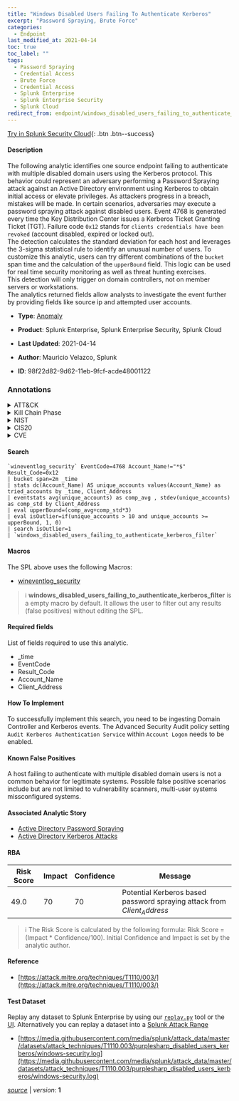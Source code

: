 ```yaml
---
title: "Windows Disabled Users Failing To Authenticate Kerberos"
excerpt: "Password Spraying, Brute Force"
categories:
  - Endpoint
last_modified_at: 2021-04-14
toc: true
toc_label: ""
tags:
  - Password Spraying
  - Credential Access
  - Brute Force
  - Credential Access
  - Splunk Enterprise
  - Splunk Enterprise Security
  - Splunk Cloud
redirect_from: endpoint/windows_disabled_users_failing_to_authenticate_kerberos
---
```




[Try in Splunk Security Cloud](https://www.splunk.com/en_us/cyber-security.html){: .btn .btn--success}

#### Description

The following analytic identifies one source endpoint failing to authenticate with multiple disabled domain users using the Kerberos protocol. This behavior could represent an adversary performing a Password Spraying attack against an Active Directory environment using Kerberos to obtain initial access or elevate privileges. As attackers progress in a breach, mistakes will be made. In certain scenarios, adversaries may execute a password spraying attack against disabled users. Event 4768 is generated every time the Key Distribution Center issues a Kerberos Ticket Granting Ticket (TGT). Failure code `0x12` stands for `clients credentials have been revoked` (account disabled, expired or locked out).\
The detection calculates the standard deviation for each host and leverages the 3-sigma statistical rule to identify an unusual number of users. To customize this analytic, users can try different combinations of the `bucket` span time and the calculation of the `upperBound` field. This logic can be used for real time security monitoring as well as threat hunting exercises.\
This detection will only trigger on domain controllers, not on member servers or workstations.\
The analytics returned fields allow analysts to investigate the event further by providing fields like source ip and attempted user accounts.

- **Type**: [Anomaly](https://github.com/splunk/security_content/wiki/Detection-Analytic-Types)
- **Product**: Splunk Enterprise, Splunk Enterprise Security, Splunk Cloud

- **Last Updated**: 2021-04-14
- **Author**: Mauricio Velazco, Splunk
- **ID**: 98f22d82-9d62-11eb-9fcf-acde48001122

### Annotations
<details>
  <summary>ATT&CK</summary>

<div markdown="1">

#### [ATT&CK](https://attack.mitre.org/)

| ID          | Technique   | Tactic         |
| ----------- | ----------- |--------------- |
| [T1110.003](https://attack.mitre.org/techniques/T1110/003/) | Password Spraying | Credential Access |

| [T1110](https://attack.mitre.org/techniques/T1110/) | Brute Force | Credential Access |

</div>
</details>


<details>
  <summary>Kill Chain Phase</summary>

<div markdown="1">

* Exploitation


</div>
</details>


<details>
  <summary>NIST</summary>

<div markdown="1">



</div>
</details>

<details>
  <summary>CIS20</summary>

<div markdown="1">



</div>
</details>

<details>
  <summary>CVE</summary>

<div markdown="1">


</div>
</details>


#### Search

```
`wineventlog_security` EventCode=4768 Account_Name!="*$" Result_Code=0x12 
| bucket span=2m _time 
| stats dc(Account_Name) AS unique_accounts values(Account_Name) as tried_accounts by _time, Client_Address 
| eventstats avg(unique_accounts) as comp_avg , stdev(unique_accounts) as comp_std by Client_Address 
| eval upperBound=(comp_avg+comp_std*3) 
| eval isOutlier=if(unique_accounts > 10 and unique_accounts >= upperBound, 1, 0) 
| search isOutlier=1 
| `windows_disabled_users_failing_to_authenticate_kerberos_filter` 
```

#### Macros
The SPL above uses the following Macros:
* [wineventlog_security](https://github.com/splunk/security_content/blob/develop/macros/wineventlog_security.yml)

> :information_source:
> **windows_disabled_users_failing_to_authenticate_kerberos_filter** is a empty macro by default. It allows the user to filter out any results (false positives) without editing the SPL.



#### Required fields
List of fields required to use this analytic.
* _time
* EventCode
* Result_Code
* Account_Name
* Client_Address



#### How To Implement
To successfully implement this search, you need to be ingesting Domain Controller and Kerberos events. The Advanced Security Audit policy setting `Audit Kerberos Authentication Service` within `Account Logon` needs to be enabled.
#### Known False Positives
A host failing to authenticate with multiple disabled domain users is not a common behavior for legitimate systems. Possible false positive scenarios include but are not limited to vulnerability scanners, multi-user systems missconfigured systems.

#### Associated Analytic Story
* [Active Directory Password Spraying](/stories/active_directory_password_spraying)
* [Active Directory Kerberos Attacks](/stories/active_directory_kerberos_attacks)




#### RBA

| Risk Score  | Impact      | Confidence   | Message      |
| ----------- | ----------- |--------------|--------------|
| 49.0 | 70 | 70 | Potential Kerberos based password spraying attack from $Client_Address$ |


> :information_source:
> The Risk Score is calculated by the following formula: Risk Score = (Impact * Confidence/100). Initial Confidence and Impact is set by the analytic author.


#### Reference

* [https://attack.mitre.org/techniques/T1110/003/](https://attack.mitre.org/techniques/T1110/003/)



#### Test Dataset
Replay any dataset to Splunk Enterprise by using our [`replay.py`](https://github.com/splunk/attack_data#using-replaypy) tool or the [UI](https://github.com/splunk/attack_data#using-ui).
Alternatively you can replay a dataset into a [Splunk Attack Range](https://github.com/splunk/attack_range#replay-dumps-into-attack-range-splunk-server)

* [https://media.githubusercontent.com/media/splunk/attack_data/master/datasets/attack_techniques/T1110.003/purplesharp_disabled_users_kerberos/windows-security.log](https://media.githubusercontent.com/media/splunk/attack_data/master/datasets/attack_techniques/T1110.003/purplesharp_disabled_users_kerberos/windows-security.log)



[*source*](https://github.com/splunk/security_content/tree/develop/detections/endpoint/windows_disabled_users_failing_to_authenticate_kerberos.yml) \| *version*: **1**